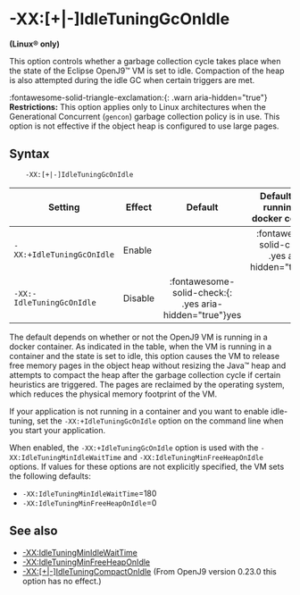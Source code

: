 <!--
* Copyright (c) 2017, 2024 IBM Corp. and others
*
* This program and the accompanying materials are made
* available under the terms of the Eclipse Public License 2.0
* which accompanies this distribution and is available at
* https://www.eclipse.org/legal/epl-2.0/ or the Apache
* License, Version 2.0 which accompanies this distribution and
* is available at https://www.apache.org/licenses/LICENSE-2.0.
*
* This Source Code may also be made available under the
* following Secondary Licenses when the conditions for such
* availability set forth in the Eclipse Public License, v. 2.0
* are satisfied: GNU General Public License, version 2 with
* the GNU Classpath Exception [1] and GNU General Public
* License, version 2 with the OpenJDK Assembly Exception [2].
*
* [1] https://www.gnu.org/software/classpath/license.html
* [2] https://openjdk.org/legal/assembly-exception.html
*
* SPDX-License-Identifier: EPL-2.0 OR Apache-2.0 OR GPL-2.0-only WITH Classpath-exception-2.0 OR GPL-2.0-only WITH OpenJDK-assembly-exception-1.0
-->

# -XX:\[+|-\]IdleTuningGcOnIdle  

**(Linux&reg; only)**

This option controls whether a garbage collection cycle takes place when the state of the Eclipse OpenJ9&trade; VM is set to idle. Compaction of the heap is also attempted during the idle GC when certain triggers are met.

:fontawesome-solid-triangle-exclamation:{: .warn aria-hidden="true"} **Restrictions:** This option applies only to Linux architectures when the Generational Concurrent (`gencon`) garbage collection policy is in use. This option is not effective if the object heap is configured to use large pages.

## Syntax

        -XX:[+|-]IdleTuningGcOnIdle

| Setting                   | Effect  | Default  | Default when running in a docker container                                 |
|---------------------------|---------|:--------:|:--------------------------------------------------------------------------:|
| `-XX:+IdleTuningGcOnIdle` | Enable  |  | :fontawesome-solid-check:{: .yes aria-hidden="true"}<span class="sr-only">yes</span>     |
| `-XX:-IdleTuningGcOnIdle` | Disable |  :fontawesome-solid-check:{: .yes aria-hidden="true"}<span class="sr-only">yes</span>   |   |

The default depends on whether or not the OpenJ9 VM is running in a docker container. As indicated in the table, when the VM is running in a container and the state is set to idle, this option causes the VM to release free memory pages in the object heap without resizing the Java&trade; heap and attempts to compact the heap after the garbage collection cycle if certain heuristics are triggered. The pages are reclaimed by the operating system, which reduces the physical memory footprint of the VM.

If your application is not running in a container and you want to enable idle-tuning, set the `-XX:+IdleTuningGcOnIdle` option on the command line when you start your application.

When enabled, the `-XX:+IdleTuningGcOnIdle` option is used with the `-XX:IdleTuningMinIdleWaitTime` and `-XX:IdleTuningMinFreeHeapOnIdle` options. If values for these options are not explicitly specified, the VM sets the following defaults:

-   `-XX:IdleTuningMinIdleWaitTime`=180
-   `-XX:IdleTuningMinFreeHeapOnIdle`=0

## See also

- [-XX:IdleTuningMinIdleWaitTime](xxidletuningminidlewaittime.md)
- [-XX:IdleTuningMinFreeHeapOnIdle](xxidletuningminfreeheaponidle.md)
- [-XX:\[+|-\]IdleTuningCompactOnIdle](xxidletuningcompactonidle.md) (From OpenJ9 version 0.23.0 this option has no effect.)

<!-- ==== END OF TOPIC ==== xxidletuninggconidle.md ==== -->
